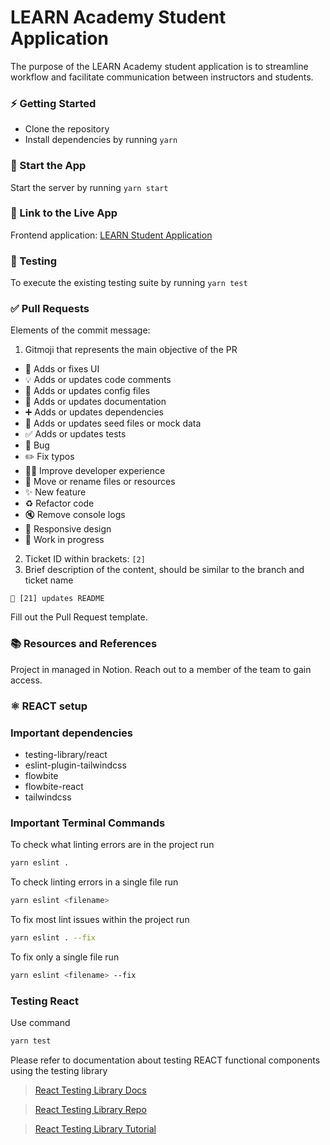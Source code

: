 # LEARN Academy Student Application

The purpose of the LEARN Academy student application is to streamline workflow and facilitate communication between instructors and students.

### ⚡️ Getting Started

- Clone the repository
- Install dependencies by running `yarn`

### 🏁 Start the App

Start the server by running `yarn start`

### 🔗 Link to the Live App

Frontend application: [LEARN Student Application](https://learn-student.onrender.com/)

### 🚗 Testing

To execute the existing testing suite by running `yarn test`

### ✅ Pull Requests

Elements of the commit message:

1. Gitmoji that represents the main objective of the PR

- :lipstick: Adds or fixes UI
- :bulb: Adds or updates code comments
- :wrench: Adds or updates config files
- :memo: Adds or updates documentation
- :heavy_plus_sign: Adds or updates dependencies
- :seedling: Adds or updates seed files or mock data
- :white_check_mark: Adds or updates tests
- :bug: Bug
- :pencil2: Fix typos
- :technologist: Improve developer experience
- :truck: Move or rename files or resources
- :sparkles: New feature
- :recycle: Refactor code
- :mute: Remove console logs
- :iphone: Responsive design
- :construction: Work in progress

2. Ticket ID within brackets: `[2]`
3. Brief description of the content, should be similar to the branch and ticket name

```
📝 [21] updates README
```

Fill out the Pull Request template.

### 📚 Resources and References

Project in managed in Notion. Reach out to a member of the team to gain access.

### ⚛️ REACT setup

### Important dependencies

- testing-library/react
- eslint-plugin-tailwindcss
- flowbite
- flowbite-react
- tailwindcss

### Important Terminal Commands

To check what linting errors are in the project run

```bash
yarn eslint .
```

To check linting errors in a single file run

```bash
yarn eslint <filename>
```

To fix most lint issues within the project run

```bash
yarn eslint . --fix
```

To fix only a single file run

```bash
yarn eslint <filename> --fix
```

### Testing React

Use command

```bash
yarn test
```

Please refer to documentation about testing REACT functional components using the testing library

> [React Testing Library Docs](https://testing-library.com/docs/react-testing-library/intro/)

> [React Testing Library Repo](https://github.com/testing-library/react-testing-library)

> [React Testing Library Tutorial](https://www.robinwieruch.de/react-testing-library/)
